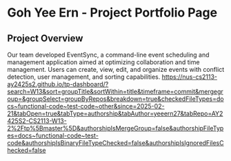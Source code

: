 # Goh Yee Ern - Project Portfolio Page

## Project Overview

Our team developed EventSync, a command-line event scheduling and management application aimed at optimizing collaboration and time management. Users can create, view, edit, and organize events with conflict detection, user management, and sorting capabilities.
https://nus-cs2113-ay2425s2.github.io/tp-dashboard/?search=W13&sort=groupTitle&sortWithin=title&timeframe=commit&mergegroup=&groupSelect=groupByRepos&breakdown=true&checkedFileTypes=docs~functional-code~test-code~other&since=2025-02-21&tabOpen=true&tabType=authorship&tabAuthor=yeeern27&tabRepo=AY2425S2-CS2113-W13-2%2Ftp%5Bmaster%5D&authorshipIsMergeGroup=false&authorshipFileTypes=docs~functional-code~test-code&authorshipIsBinaryFileTypeChecked=false&authorshipIsIgnoredFilesChecked=false
